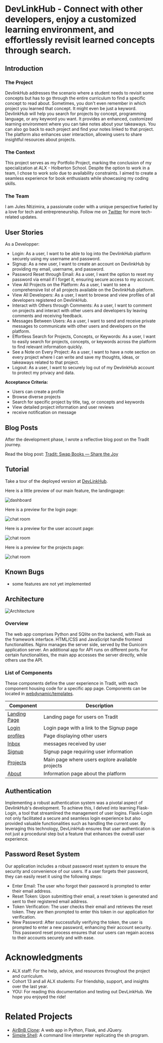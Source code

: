 # DevLinkHub - Connect with other developers, enjoy a customized learning environment, and effortlessly revisit learned concepts through search.

## Introduction

### The Project

DevlinkHub addresses the scenario where a student needs to revisit some concepts but has to go through the entire curriculum to find a specific concept to read about. Sometimes, you don't even remember in which project you learned that concept. It might even be just a keyword. DevlinkHub will help you search for projects by concept, programming language, or any keyword you want. It provides an enhanced, customized learning environment where you can take notes about your takeaways. You can also go back to each project and find your notes linked to that project. The platform also enhances user interaction, allowing users to share insightful resources about projects.

### The Context

This project serves as my Portfolio Project, marking the conclusion of my specialization at ALX - Holberton School. Despite the option to work in a team, I chose to work solo due to availability constraints. I aimed to create a seamless experience for book enthusiasts while showcasing my coding skills.

### The Team

I am Jules Ntizimira, a passionate coder with a unique perspective fueled by a love for tech and entrepreneurship. Follow me on [Twitter](https://twitter.com/NtizimiraJ) for more tech-related updates.

## User Stories

As a Developper:
* Login: As a user, I want to be able to log into the DevlinkHub platform securely using my username and password.
* Signup: As a new user, I want to create an account on DevlinkHub by providing my email, username, and password.
* Password Reset through Email: As a user, I want the option to reset my password via email if I forget it, ensuring secure access to my account.
* View All Projects on the Platform: As a user, I want to see a comprehensive list of all projects available on the DevlinkHub platform.
* View All Developers: As a user, I want to browse and view profiles of all developers registered on DevlinkHub.
* Interact with Others through Comments: As a user, I want to comment on projects and interact with other users and developers by leaving comments and receiving feedback.
* Messages Between Users: As a user, I want to send and receive private messages to communicate with other users and developers on the platform.
* Effortless Search for Projects, Concepts, or Keywords: As a user, I want to easily search for projects, concepts, or keywords across the platform to find relevant information quickly.
* See a Note on Every Project: As a user, I want to have a note section on every project where I can write and save my thoughts, ideas, or takeaways related to that project.
* Logout: As a user, I want to securely log out of my DevlinkHub account to protect my privacy and data.

**Acceptance Criteria:**
- Users can create a profile
- Browse diverse projects
- Search for specific project by title, tag, or concepts and keywords
- View detailed project information and user reviews
- receive notification on message


## Blog Posts

After the development phase, I wrote a reflective blog post on the Tradit journey.

Read the blog post: [Tradit: Swap Books — Share the Joy](https://medium.com/@ntizimijules5/swap-books-share-the-joy-229b658b00fb)

## Tutorial

Take a tour of the deployed version at [DevLinkHub](http://192.168.1.64:5200).

Here is a little preview of our main feature, the landingpage:

![dashboard](./landingImages/landingpage.png)

Here is a preview for the login page:

![chat room](./landingImages/login.png)

Here is a preview for the user account page:

![chat room](./landingImages/account.png)

Here is a preview for the projects page:

![chat room](./landingImages/projects.png)


## Known Bugs

- some features are not yet implemented

## Architecture

![Architecture](./landingImages/architecture.jpg)

### Overview

The web app comprises Python and SQlite on the backend, with Flask as the framework interface. HTML/CSS and JavaScript handle frontend functionalities. Nginx manages the server side, served by the Gunicorn application server. An additional app for API runs on different ports. For certain functionalities, the main app accesses the server directly, while others use the API.

### List of Components

These components define the user experience in Tradit, with each component housing code for a specific app page. Components can be located in [webdynamic/templates](./webdynamic/templates).

| Component     | Description                                      |
| ------------- | ------------------------------------------------ |
| [Landing Page](./webdynamic/templates/landingpage.html)   | Landing page for users on Tradit                 |
| [Login](./webdynamic/templates/login.html)   | Login page with a link to the Signup page         |
| [profiles](./webdynamic/templates/profiles.html) | Page displaying other users                     |
| [Inbox](./webdynamic/templates/inbox.html) | messages received by user                       |
| [Signup](./webdynamic/templates/create_update_form) | Signup page requiring user information           |
| [Projects](./webdynamic/templates/projects.html) | Main page where users explore available projects    |
| [About](./webdynamic/templates/landingpage.html) | Information page about the platform              |


## Authentication

Implementing a robust authentication system was a pivotal aspect of DevlinkHub's development. To achieve this, I delved into learning Flask-Login, a tool that streamlined the management of user logins. Flask-Login not only facilitated a secure and seamless login experience but also provided valuable functionalities such as handling the current user. By leveraging this technology, DevLinkHub ensures that user authentication is not just a procedural step but a feature that enhances the overall user experience. 

## Password Reset System


Our application includes a robust password reset system to ensure the security and convenience of our users. If a user forgets their password, they can easily reset it using the following steps:

* Enter Email: The user who forgot their password is prompted to enter their email address.
* Reset Token: Upon submitting their email, a reset token is generated and sent to their registered email address.
* Token Verification: The user checks their email and retrieves the reset token. They are then prompted to enter this token in our application for verification.
* New Password: After successfully verifying the token, the user is prompted to enter a new password, enhancing their account security.
This password reset process ensures that our users can regain access to their accounts securely and with ease.


# Acknowledgments

- ALX staff: For the help, advice, and resources throughout the project and curriculum.
- Cohort 13 and all ALX students: For friendship, support, and insights over the last year.
- YOU: For reading this documentation and testing out DevLinkHub. We hope you enjoyed the ride!

# Related Projects

- [AirBnB Clone](https://github.com/Julesntizimira/AirBnB_clone_v4): A web app in Python, Flask, and JQuery.
- [Simple Shell](https://github.com/Julesntizimira/simple_shell): A command line interpreter replicating the sh program.
